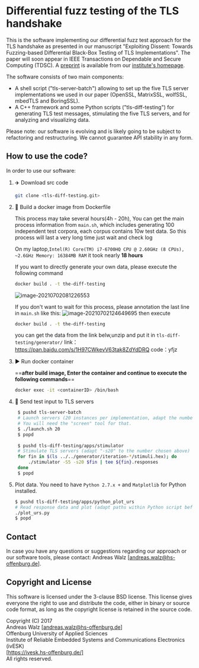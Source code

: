# Differential fuzz testing of the TLS handshake 

This is the software implementing our differential fuzz test approach for the
TLS handshake as presented in our manuscript "Exploiting Dissent: Towards 
Fuzzing-based Differential Black-Box Testing of TLS Implementations". The paper
will soon appear in IEEE Transactions on Dependable and Secure Computing (TDSC).
A [preprint](https://ivesk.hs-offenburg.de/fileadmin/Einrichtungen/ivesk/files/preprint_TLS-Diff-Fuzzing_IEEE-TDSC.pdf) is available from our [institute's homepage](https://ivesk.hs-offenburg.de).

The software consists of two main components:

* A shell script ("tls-server-batch") allowing to set up the five TLS server implementations
  we used in our paper (OpenSSL, MatrixSSL, wolfSSL, mbedTLS and BoringSSL).
* A C++ framework and some Python scripts ("tls-diff-testing") for generating TLS
  test messages, stimulating the five TLS servers, and for analyzing and visualizing 
  data.

Please note: our software is evolving and is likely going to be subject to
refactoring and restructuring. We cannot guarantee API stability in any form.


## How to use the code?

In order to use our software:

  1. :airplane: Download src code 

     ```bash
     git clone <tls-diff-testing.git>
     ```

2. :hammer: Build a docker image from Dockerfile

   This process may take several hours(4h - 20h), 
   You can get the main process information from `main.sh`, 
   which includes generating 100 independent test corpora, 
   each corpus contains 10w test data. So this process will last a very long time
   just wait and check log 
   
   On my laptop,`Intel(R) Core(TM) i7-6700HQ CPU @ 2.60GHz (8 CPUs), ~2.6GHz
   Memory: 16384MB RAM` it took nearly **18 hours**
   
   If you want to directly generate your own data, please execute the following command 
   ```bash
   docker build . -t the-diff-testing
   ```
    ![image-20210702081226553](https://gitee.com/sizaif/images/raw/master/img/20210702081229.png)
    
    If you don't want to wait for this process, please annotation the last line in `main.sh`
    like this:
    ![image-20210702124649695](https://gitee.com/sizaif/images/raw/master/img/20210702124652.png)
    then execute
    ```bash
    docker build . -t the-diff-testing
    ```
    you can get the data from the link belw,unzip and put it in `tls-diff-testing/generator/`
    link：https://pan.baidu.com/s/1H97CWkevV63tak8ZdYdDRQ 
    code：yfjz 
    
   
3. :arrow_forward: Run docker container

   ==**after build image, Enter the container and continue to execute the following commands**==

   ```bash
   docker exec -it <containerID> /bin/bash
   ```


4. :dart: ​Send test input to TLS servers

   ```bash
    $ pushd tls-server-batch
    # Launch servers (20 instances per implementation, adapt the number "20" to the performance of your machine)
    # You will need the "screen" tool for that.
    $ ./launch.sh 20
    $ popd
    
    $ pushd tls-diff-testing/apps/stimulator
    # Stimulate TLS servers (adapt "-s20" to the number chosen above)
    for fin in $(ls ../../generator/iteration-*/stimuli.hex); do
        ./stimulator -S5 -s20 $fin | tee ${fin}.responses
    done
    $ popd
   ```

5. Plot data. You need to have `Python 2.7.x +` and `Matplotlib` for Python installed.

   ```bash
   $ pushd tls-diff-testing/apps/python_plot_urs
   # Read response data and plot (adapt paths within Python script before)
   ./plot_urs.py
   $ popd
   ```


## Contact

In case you have any questions or suggestions regarding our approach or our software tools, please contact: Andreas Walz [andreas.walz@hs-offenburg.de].


## Copyright and License

This software is licensed under the 3-clause BSD license. This license gives
everyone the right to use and distribute the code, either in binary or source
code format, as long as the copyright license is retained in the source code.

Copyright (C) 2017  
Andreas Walz [andreas.walz@hs-offenburg.de]  
Offenburg University of Applied Sciences  
Institute of Reliable Embedded Systems and Communications Electronics (ivESK)  
[https://ivesk.hs-offenburg.de/]  
All rights reserved.  


~~~~